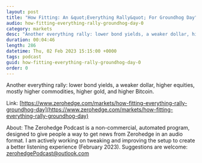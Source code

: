 ```yaml
---
layout: post
title: "How Fitting: An &quot;Everything Rally&quot; For Groundhog Day"
audio: how-fitting-everything-rally-groundhog-day-0
category: markets
desc: "Another everything rally: lower bond yields, a weaker dollar, higher equities, mostly higher commodities, higher gold, and higher Bitcoin."
duration: 00:04:46
length: 286
datetime: Thu, 02 Feb 2023 15:15:00 +0000
tags: podcast
guid: how-fitting-everything-rally-groundhog-day-0
order: 0
---
```

Another everything rally: lower bond yields, a weaker dollar, higher equities, mostly higher commodities, higher gold, and higher Bitcoin.

Link: [https://www.zerohedge.com/markets/how-fitting-everything-rally-groundhog-day](https://www.zerohedge.com/markets/how-fitting-everything-rally-groundhog-day)

About: The Zerohedge Podcast is a non-commercial, automated program, designed to give people a way to get news from Zerohedge in an audio format.  I am actively working on tweaking and improving the setup to create a better listening experience (February 2023).  Suggestions are welcome: [zerohedgePodcast@outlook.com](mailto:zerohedgePodcast@outlook.com)